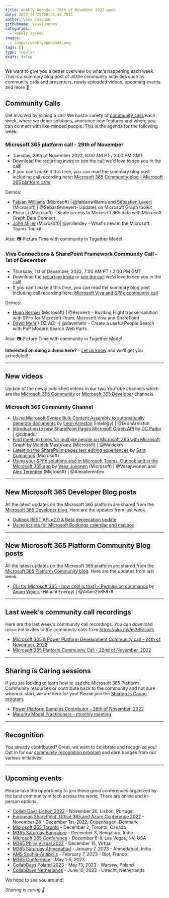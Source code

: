 ```yaml
---
title: Weekly Agenda - 28th of November 2022 week
date: 2022-11-25T08:28:45.784Z
author: Vesa Juvonen
githubname: VesaJuvonen
categories:
  - weekly agenda
images:
  - images/weeklyagenda48.png
tags: []
type: regular
draft: false
---
```


We want to give you a better overview on what's happening each week. This is a summary blog post of all the community activities such as community calls and presenters, newly uploaded videos, upcoming events and more 🚀


## Community Calls

Get involved by joining a call! We host a variety of [community calls](https://aka.ms/m365/calls) each week, where we demo solutions, announce new features and where you can connect with like-minded people. This is the agenda for the following week:

### Microsoft 365 platform call - 29th of November

* Tuesday, 29th of November 2022, 8:00 AM PT / 3:00 PM GMT
* Download the [recurring invite](https://aka.ms/m365-dev-call) or [join the call](https://aka.ms/m365-dev-call-join) we'd love to see you in the call!
* If you can't make it this time, you can read the summary blog post including call recording here: [Microsoft 365 Community blog - Microsoft 365 platform calls](https://pnp.github.io/blog/categories/microsoft-365-platform-call/)

Demos: 

* [Fabian Williams](https://twitter.com/fabianwilliams) (Microsoft) | @fabianwilliams and [Sébastien Levert](https://twitter.com/sebastienlevert) (Microsoft) | @Sebastienlevert- Updates on Microsoft Graph toolkit
* Philip Li (Microsoft) - Scale access to Microsoft 365 data with Microsoft Graph Data Connect
* [John Miller](https://twitter.com/jmillerdev)  (Microsoft)| @jmillerdev - What's new in the Microsoft Teams Toolkit


Also: 📷 Picture Time with community in Together Mode!

### Viva Connections & SharePoint Framework Community Call - 1st of December

* Thursday, 1st of December, 2022, 7:00 AM PT / 2:00 PM GMT
* Download the [recurring invite](https://aka.ms/spdev-sig-call) or [join the call](https://aka.ms/spdev-sig-call-join) we'd love to see you in the call!
* If you can't make it this time, you can read the summary blog post including call recording here: [Microsoft Viva and SPFx community call](https://pnp.github.io/blog/categories/microsoft-viva-and-spfx-community-call/)

Demos: 

* [Hugo Bernier](https://twitter.com/bernierh) (Microsoft) | @Bernierh - Building Flight tracker solution with SPFx for Microsoft Team, Microsoft Viva and SharePoint 
* [David Mehr](https://www.twitter.com/davemehr) (IOZ AG) -| @davemehr - Create a useful People Search with PnP Modern Search Web Parts



Also: 📷 Picture Time with community in Together Mode!

**Interested on doing a demo here?** - [Let us know](https://aka.ms/m365pnp/request/demo) and we'll get you scheduled!

---


## New videos

Update of the newly published videos in our two YouTube channels which are the [Microsoft 365 Community](https://www.youtube.com/channel/UC_mKdhw-V6CeCM7gTo_Iy7w) or [Microsoft 365 Developer](https://www.youtube.com/channel/UCV_6HOhwxYLXAGd-JOqKPoQ) channels.

### Microsoft 365 Community Channel

* [Using Microsoft Syntex Bulk Content Assembly to automatically generate documents](https://www.youtube.com/watch?v=Upv2cSAPDAU) by [Leon Armston](https://twitter.com/LeonArmston) (Intelogy) | @LeonArmston
* [Introduction to new SharePoint Pages Microsoft Graph API](https://www.youtube.com/watch?v=8PLxh3RuNP0) by [DC Padur](https://twitter.com/dcpadur) | @cdpadur
* [Find meeting times for multiple people on Microsoft 365 with Microsoft Graph](https://www.youtube.com/watch?v=EzN0U_1QkVs) by [Waldek Mastykarz](https://twitter.com/waldekm) (Microsoft) | @Waldekm
* [Latest on the SharePoint pages text editing experiences](https://www.youtube.com/watch?v=DHPTkk6_vHA) by  [Sara Cummings](https://www.linkedin.com/in/sara-t-cummings/) (Microsoft)
* [Using your SPFx solutions also in Microsoft Teams, Outlook and in the Microsoft 365 app](https://www.youtube.com/watch?v=CngGpeXVsUo) by [Vesa Juvonen](https://twitter.com/vesajuvonen) (Microsoft) | @Vesajuvonen and [Alex Terentiev](https://twitter.com/alexaterentiev) (Microsoft) | @Alexaterentiev

---


## New Microsoft 365 Developer Blog posts

All the latest updates on the Microsoft 365 platform are shared from the [Microsoft 365 Developer blog](https://devblogs.microsoft.com/microsoft365dev/). Here are the updates from last week.

* [Outlook REST API v2.0 & Beta deprecation update](https://devblogs.microsoft.com/microsoft365dev/outlook-rest-api-v2-0-beta-deprecation-update/)
* [Using scripts for Microsoft Bookings calendar and mailbox](https://devblogs.microsoft.com/microsoft365dev/using-scripts-for-microsoft-bookings-calendar-and-mailbox/)

---


## New Microsoft 365 Platform Community Blog posts

All the latest updates on the Microsoft 365 platform are shared from the [Microsoft 365 Platform Community blog](https://pnp.github.io/blog/). Here are the updates from last week.

* [CLI for Microsoft 365 - how cool is that? - Permission commands](https://pnp.github.io/blog/post/cli-how-cool-is-that-permission-commands/) by [Adam Wójcik](https://twitter.com/Adam25858782) (Hitachi Energy) | @Adam2585878


---

## Last week's community call recordings

Here are the last week's community call recordings. You can download recurrent invites to the community calls from https://aka.ms/m365/calls.

* [Microsoft 365 & Power Platform Development Community call - 24th of November, 2022](https://www.youtube.com/watch?v=dJ0s7FQvk7I)
* [Microsoft 365 Platform Community Call - 22nd of November, 2022](https://pnp.github.io/blog/microsoft-365-platform-community-call/2022-11-22/)


---


## Sharing is Caring sessions

If you are looking to learn how to use the Microsoft 365 Platform Community resources or contribute back to the community and not sure where to start, we are here for you! Please join the [Sharing Is Caring program](https://pnp.github.io/sharing-is-caring/).

* [Power Platform Samples Contributor - 28th of November, 2022](https://forms.office.com/pages/responsepage.aspx?id=KtIy2vgLW0SOgZbwvQuRaXDXyCl9DkBHq4A2OG7uLpdUN0hMNTRPWVVWTkhFTk9QQzhFSTRIS1JLSC4u)
* [Maturity Model Practitioners - monthly meeting](https://aka.ms/mm4m365/invite)

---

## Recognition

You already contributed? Great, we want to celebrate and recognize you! Opt in for our [community recognition program](https://pnp.github.io/recognitionprogram/) and earn badges from our various initiatives! 

---

## Upcoming events

Please take the opportunity to join these great conferences organized by the best community in tech across the world. There are online and in-person options.

* [Collab Days Lisbon 2022](https://www.collabdays.org/2022-lisbon/) - November 26, Lisbon, Portugal
* [​​​​​​​European SharePoint, Office 365 and Azure Conference 2022](https://www.sharepointeurope.com/) - November 28 - December 1st, 2022, Copenhagen, Denmark
* [Microsoft 365 Toronto](https://www.communitydays.org/event/2022-12-02/microsoft-365-toronto) - December 2, Toronto, Canada
* [M365 Saturday Bangalore](https://www.communitydays.org/event/2022-12-03/m365-saturday-bangalore-2022) - December 3, Bengaluru, India
* [Microsoft 365 Conference](https://m365conf.com/#!/) - December 6-8, Las Vegas, NV, USA
* [M365 Philly Virtual 2022](https://www.communitydays.org/event/2022-12-15/m365-philly-virtual-2022) - December 15, Virtual
* [M365 Saturday Ahmedabad](https://www.communitydays.org/event/2023-01-07/m365-saturday-ahmedabad) - January 7, 2023 - Ahmedabad, India
* [AMS Sophia-Antipolis](https://www.communitydays.org/event/2023-02-07/ams-sophia-antipolis) - February 7, 2023 - Biot, France
* [M365 Conference](https://m365conf.com/#!/) - May 1-5, 2023
* [CollabDays Poland 2023](https://www.communitydays.org/event/2023-05-13/collabdays-poland-2023) - May 13, 2023 - Warsaw, Poland
* [CollabDays Netherlands](https://www.communitydays.org/event/2023-06-10/collabdays-netherlands-2023) - June 10, 2023 - Utrecht, Netherlands

We hope to see you around!

_Sharing is caring 🧡_


